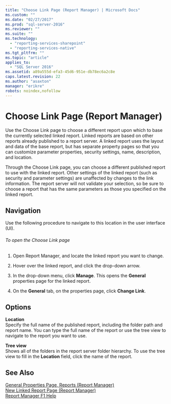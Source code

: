 ```yaml
---
title: "Choose Link Page (Report Manager) | Microsoft Docs"
ms.custom: ""
ms.date: "02/27/2017"
ms.prod: "sql-server-2016"
ms.reviewer: ""
ms.suite: ""
ms.technology: 
  - "reporting-services-sharepoint"
  - "reporting-services-native"
ms.tgt_pltfrm: ""
ms.topic: "article"
applies_to: 
  - "SQL Server 2016"
ms.assetid: a89a555d-efa3-45d6-951e-db78ec6a2c8e
caps.latest.revision: 22
ms.author: "asaxton"
manager: "erikre"
robots: noindex,nofollow
---
```

# Choose Link Page (Report Manager)
  Use the Choose Link page to choose a different report upon which to base the currently selected linked report. Linked reports are based on other reports already published to a report server. A linked report uses the layout and data of the base report, but has separate property pages so that you can customize parameter properties, security settings, name, description, and location.  
  
 Through the Choose Link page, you can choose a different published report to use with the linked report. Other settings of the linked report (such as security and parameter settings) are unaffected by changes to the link information. The report server will not validate your selection, so be sure to choose a report that has the same parameters as those you specified on the linked report.  
  
## Navigation  
 Use the following procedure to navigate to this location in the user interface (UI).  
  
###### To open the Choose Link page  
  
1.  Open Report Manager, and locate the linked report you want to change.  
  
2.  Hover over the linked report, and click the drop-down arrow.  
  
3.  In the drop-down menu, click **Manage**. This opens the **General** properties page for the linked report.  
  
4.  On the **General** tab, on the properties page, click **Change Link**.  
  
## Options  
 **Location**  
 Specify the full name of the published report, including the folder path and report name. You can type the full name of the report or use the tree view to navigate to the report you want to use.  
  
 **Tree view**  
 Shows all of the folders in the report server folder hierarchy. To use the tree view to fill in the **Location** field, click the name of the report.  
  
## See Also  
 [General Properties Page, Reports &#40;Report Manager&#41;](../a9retired/general-properties-page-reports-report-manager.md)   
 [New Linked Report Page &#40;Report Manager&#41;](../a9retired/new-linked-report-page-report-manager.md)   
 [Report Manager F1 Help](../a9retired/report-manager-f1-help.md)  
  
  